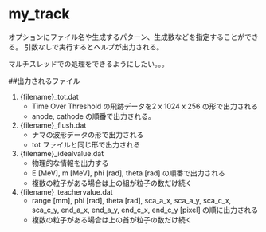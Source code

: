 # my_track
オプションにファイル名や生成するパターン、生成数などを指定することができる。
引数なしで実行するとヘルプが出力される。

マルチスレッドでの処理をできるようにしたい。。。

##出力されるファイル
1. {filename}_tot.dat
	- Time Over Threshold の飛跡データを2 x 1024 x 256 の形で出力される
	- anode, cathode の順番で出力される。
1. {filename}_flush.dat
	- ナマの波形データの形で出力される
	- tot ファイルと同じ形で出力される
1. {filename}_idealvalue.dat
	- 物理的な情報を出力する
	- E [MeV], m [MeV], phi [rad], theta [rad] の順番で出力される
	- 複数の粒子がある場合は上の組が粒子の数だけ続く
1. {filename}_teachervalue.dat
	- range [mm], phi [rad], theta [rad], sca_a_x, sca_a_y, sca_c_x, sca_c_y, end_a_x, end_a_y, end_c_x, end_c_y [pixel] 
	の順に出力される
	- 複数の粒子がある場合は上の首が粒子の数だけ続く
